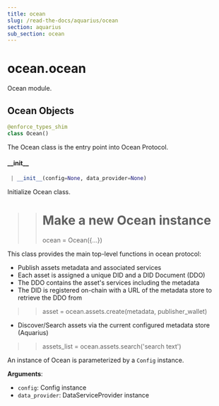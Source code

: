 ```yaml
---
title: ocean
slug: /read-the-docs/aquarius/ocean
section: aquarius
sub_section: ocean
---
```

<a name="ocean.ocean"></a>
# ocean.ocean

Ocean module.

<a name="ocean.ocean.Ocean"></a>
## Ocean Objects

```python
@enforce_types_shim
class Ocean()
```

The Ocean class is the entry point into Ocean Protocol.

<a name="ocean.ocean.Ocean.__init__"></a>
#### \_\_init\_\_

```python
 | __init__(config=None, data_provider=None)
```

Initialize Ocean class.

>> # Make a new Ocean instance
>> ocean = Ocean({...})

This class provides the main top-level functions in ocean protocol:
* Publish assets metadata and associated services
* Each asset is assigned a unique DID and a DID Document (DDO)
* The DDO contains the asset's services including the metadata
* The DID is registered on-chain with a URL of the metadata store
to retrieve the DDO from

>> asset = ocean.assets.create(metadata, publisher_wallet)

* Discover/Search assets via the current configured metadata store (Aquarius)
>> assets_list = ocean.assets.search('search text')

An instance of Ocean is parameterized by a `Config` instance.

**Arguments**:

- `config`: Config instance
- `data_provider`: DataServiceProvider instance

